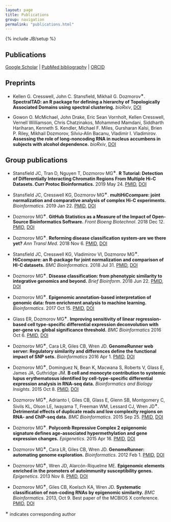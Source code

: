 ```yaml
---
layout: page
title: Publications
group: navigation
permalink: "publications.html"
---
```

{% include JB/setup %}

<script type='text/javascript' src='https://d1bxh8uas1mnw7.cloudfront.net/assets/embed.js'></script>

## Publications

[Google Scholar](http://scholar.google.com/citations?user=soABR8sAAAAJ&hl=en) |
[PubMed bibliography](https://www.ncbi.nlm.nih.gov/myncbi/mikhail.dozmorov.1/bibliography/public/) | 
[ORCID](https://orcid.org/0000-0002-0086-8358) 

## Preprints

-	Kellen G. Cresswell, John C. Stansfield, Mikhail G. Dozmorov<sup>&lowast;</sup>. **SpectralTAD: an R package for defining a hierarchy of Topologically Associated Domains using spectral clustering.** _bioRxiv_, [DOI](https://doi.org/10.1101/549170) <span data-badge-type="4" data-doi="10.1101/549170" data-hide-no-mentions="true" class="altmetric-embed"> </span> 

-	Gowon O. McMichael, John Drake, Eric Sean Vornholt, Kellen Cresswell, Vernell Williamson, Chris Chatzinakos, Mohammed Mamdani, Siddharth Hariharan, Kenneth S. Kendler, Michael F. Miles, Gursharan Kalsi, Brien P. Riley, Mikhail Dozmorov, Silviu-Alin Bacanu, Vladimir I. Vladimirov. **Assessing the role of long-noncoding RNA in nucleus accumbens in subjects with alcohol dependence.** _bioRxiv_, [DOI](https://doi.org/10.1101/583203) <span data-badge-type="4" data-doi="10.1101/583203" data-hide-no-mentions="true" class="altmetric-embed"> </span> 

## Group publications

- Stansfield JC, Tran D, Nguyen T, Dozmorov MG<sup>&lowast;</sup>. **R Tutorial: Detection of Differentially Interacting Chromatin Regions From Multiple Hi-C Datasets. Curr Protoc Bioinformatics.** 2019 May 24. [PMID](http://www.ncbi.nlm.nih.gov/pubmed/31125519), [DOI](https://doi.org/10.1002/cpbi.76) <span data-badge-type="4" data-doi="10.1002/cpbi.76" data-hide-no-mentions="true" class="altmetric-embed"> </span> 

- Stansfield JC, Cresswell KG, Dozmorov MG<sup>&lowast;</sup>. **multiHiCcompare: joint normalization and comparative analysis of complex Hi-C experiments.** _Bioinformatics_. 2019 Jan 22. [PMID](http://www.ncbi.nlm.nih.gov/pubmed/30668639), [DOI](https://doi.org/10.1093/bioinformatics/btz048) <span data-badge-type="4" data-doi="10.1093/bioinformatics/btz048" data-hide-no-mentions="true" class="altmetric-embed"> </span>

- Dozmorov MG<sup>&lowast;</sup>. **GitHub Statistics as a Measure of the Impact of Open-Source Bioinformatics Software.** _Front Bioeng Biotechnol_. 2018 Dec 12. [PMID](http://www.ncbi.nlm.nih.gov/pubmed/30619845), [DOI](https://doi.org/10.3389/fbioe.2018.00198) <span data-badge-type="4" data-doi="10.3389/fbioe.2018.00198" data-hide-no-mentions="true" class="altmetric-embed"> </span> 

- Dozmorov MG<sup>&lowast;</sup>. **Reforming disease classification system-are we there yet?** _Ann Transl Med_. 2018 Nov 6. [PMID](http://www.ncbi.nlm.nih.gov/pubmed/30613605), [DOI](https://doi.org/10.21037/atm.2018.09.36) <span data-badge-type="4" data-doi="10.21037/atm.2018.09.36" data-hide-no-mentions="true" class="altmetric-embed"> </span> 

- Stansfield JC, Cresswell KG, Vladimirov VI, Dozmorov MG<sup>&lowast;</sup>. **HiCcompare: an R-package for joint normalization and comparison of HI-C datasets.** _BMC Bioinformatics_. 2018 Jul 31. [PMID](http://www.ncbi.nlm.nih.gov/pubmed/30064362), [DOI](https://doi.org/10.1186/s12859-018-2288-x) <span data-badge-type="4" data-doi="10.1186/s12859-018-2288-x" data-hide-no-mentions="true" class="altmetric-embed"> </span> 

- Dozmorov MG<sup>&lowast;</sup>. **Disease classification: from phenotypic similarity to integrative genomics and beyond.** _Brief Bioinform_. 2018 Jun 22. [PMID](http://www.ncbi.nlm.nih.gov/pubmed/29939197), [DOI](https://doi.org/10.1093/bib/bby049) <span data-badge-type="4" data-doi="10.1093/bib/bby049" data-hide-no-mentions="true" class="altmetric-embed"> </span> 

- Dozmorov MG<sup>&lowast;</sup>. **Epigenomic annotation-based interpretation of genomic data: from enrichment analysis to machine learning.** _Bioinformatics_. 2017 Oct 15. [PMID](http://www.ncbi.nlm.nih.gov/pubmed/29028263), [DOI](https://doi.org/10.1093/bioinformatics/btx414) <span data-badge-type="4" data-doi="10.1093/bioinformatics/btx414" data-hide-no-mentions="true" class="altmetric-embed"> </span> 

- Glass ER, Dozmorov MG<sup>&lowast;</sup>. **Improving sensitivity of linear regression-based cell type-specific differential expression deconvolution with per-gene vs. global significance threshold.** _BMC Bioinformatics_ 2016 Oct 6. [PMID](http://www.ncbi.nlm.nih.gov/pubmed/27766949), [DOI](https://doi.org/10.1186/s12859-016-1226-z) <span data-badge-type="4" data-doi="10.1186/s12859-016-1226-z" data-hide-no-mentions="true" class="altmetric-embed"> </span> 

- Dozmorov MG<sup>&lowast;</sup>, Cara LR, Giles CB, Wren JD. **GenomeRunner web server: Regulatory similarity and differences define the functional impact of SNP sets.** _Bioinformatics_ 2016 Apr 1. [PMID](http://www.ncbi.nlm.nih.gov/pubmed/27153607), [DOI](https://doi.org/10.1093/bioinformatics/btw169) <span data-badge-type="4" data-doi="10.1093/bioinformatics/btw169" data-hide-no-mentions="true" class="altmetric-embed"> </span> 

- Dozmorov MG<sup>&lowast;</sup>, Dominguez N, Bean K, Macwana S, Roberts V, Glass E, James JA, Guthridge JM. **B cell and monocyte contribution to systemic lupus erythematosus identified by cell-type-specific differential expression analysis in RNA-seq data.** _Bioinformatics and Biology Insights_. 2015 Oct 8. [PMID](http://www.ncbi.nlm.nih.gov/pubmed/26512198), [DOI](https://doi.org/10.4137/BBI.S29470) <span data-badge-type="4" data-doi="10.4137/BBI.S29470" data-hide-no-mentions="true" class="altmetric-embed"> </span> 

- Dozmorov MG<sup>&lowast;</sup>, Adrianto I, Giles CB, Glass E, Glenn SB, Montgomery C, Sivils KL, Olson LE, Iwayama T, Freeman WM, Lessard CJ, Wren JD<sup>&lowast;</sup>. **Detrimental effects of duplicate reads and low complexity regions on RNA- and ChIP-seq data.** _BMC Bioinformatics_. 2015 Sep 25. [PMID](http://www.ncbi.nlm.nih.gov/pubmed/26423047), [DOI](https://doi.org/10.1186/1471-2105-16-S13-S10) <span data-badge-type="4" data-doi="10.1186/1471-2105-16-S13-S10" data-hide-no-mentions="true" class="altmetric-embed"> </span> 

- Dozmorov MG<sup>&lowast;</sup>. **Polycomb Repressive Complex 2 epigenomic signature defines age-associated hypermethylation and gene expression changes.** _Epigenetics_. 2015 Apr 16. [PMID](http://www.ncbi.nlm.nih.gov/pubmed/25880792), [DOI](https://doi.org/10.1080/15592294.2015.1040619) <span data-badge-type="4" data-doi="10.1080/15592294.2015.1040619" data-hide-no-mentions="true" class="altmetric-embed"> </span> 

- Dozmorov MG<sup>&lowast;</sup>, Cara LR, Giles CB, Wren JD. **GenomeRunner: automating genome exploration.** _Bioinformatics_. 2012 Feb 1. [PMID](http://www.ncbi.nlm.nih.gov/pubmed/22155868), [DOI](https://doi.org/10.1093/bioinformatics/btr666) <span data-badge-type="4" data-doi="10.1093/bioinformatics/btr666" data-hide-no-mentions="true" class="altmetric-embed"> </span> 

- Dozmorov MG<sup>&lowast;</sup>, Wren JD, Alarcón-Riquelme ME. **Epigenomic elements enriched in the promoters of autoimmunity susceptibility genes.** _Epigenetics_. 2013 Nov 8. [PMID](http://www.ncbi.nlm.nih.gov/pubmed/24213554), [DOI](https://doi.org/10.4161/epi.27021) <span data-badge-type="4" data-doi="10.4161/epi.27021" data-hide-no-mentions="true" class="altmetric-embed"> </span> 

- Dozmorov MG<sup>&lowast;</sup>, Giles CB, Koelsch KA, Wren JD. **Systematic classification of non-coding RNAs by epigenomic similarity.** _BMC Bioinformatics_. 2013, Oct 9. Best paper of the MCBIOS X conference. [PMID](http://www.ncbi.nlm.nih.gov/pubmed/24267974), [DOI](https://doi.org/10.1186/1471-2105-14-S14-S2) <span data-badge-type="4" data-doi="10.1186/1471-2105-14-S14-S2" data-hide-no-mentions="true" class="altmetric-embed"> </span> 

<!--
## Collaborative publications

16.	Sayyad MR, Puchalapalli M, Vergara NG, Wangensteen SM, Moore M, Mu L, Edwards C, Anderson A, Kall S, Sullivan M, Dozmorov M, Singh J, Idowu MO, Koblinski JE. Syndecan-1 facilitates breast cancer metastasis to the brain. Breast Cancer Res Treat. 2019 Jul 20. PMID: 31327090.

17.	Buchta Rosean C, Bostic RR, Ferey JCM, Feng TY, Azar FN, Tung KS, Dozmorov MG, Smirnova E, Bos PD, Rutkowski MR. Pre-existing commensal dysbiosis is a host-intrinsic regulator of tissue inflammation and tumor cell dissemination in hormone receptor-positive breast cancer. Cancer Res. 2019 May 7, PMID: 31064848.

18.	Yu X, Azzo A, Bilinovich SM, Li X, Dozmorov M, Kurita R, Nakamura Y, Williams DC Jr, Ginder GD. Disruption of the MBD2-NuRD complex but not MBD3-NuRD induces high level HbF expression in human erythroid cells. Haematologica. 2019 Apr 19, PMID: 31004025

19.	Alzubi MA, Turner TH, Olex AL, Sohal SS, Tobin NP, Recio SG, Bergh J, Hatschek T, Parker JS, Sartorius CA, Perou CM, Dozmorov MG, Harrell JC. Separation of breast cancer and organ microenvironment transcriptomes in metastases. Breast Cancer Res. 2019 Mar 6, PMID: 30841919

20.	R Menon V, Ananthapadmanabhan V, Swanson S, Saini S, Sesay F, Yakovlev V, Florens L, DeCaprio JA, P Washburn M, Dozmorov M, Litovchick L. DYRK1A regulates the recruitment of 53BP1 to the sites of DNA damage in part through interaction with RNF169. Cell Cycle. 2019 Feb 17, PMID: 30773093

21.	Reimers MA, Craver C, Dozmorov M, Bacanu SA, Kendler KS. The Coherence Problem: Finding Meaning in GWAS Complexity. Behav Genet. 2018 Nov 16, PMID: 30446889.

22.	Towner RA, Smith N, Saunders D, Brown CA, Cai X, Ziegler J, Mallory S, Dozmorov MG, Coutinho De Souza P, Wiley G, Kim K, Kang S, Kong DS, Kim YT, Fung KM, Wren JD, Battiste J. OKN-007 Increases temozolomide (TMZ) Sensitivity and Suppresses TMZ-Resistant Glioblastoma (GBM) Tumor Growth. Transl Oncol. 2018 Nov 20, PMID: 30468988.

23.	Iness AN, Felthousen J, Ananthapadmanabhan V, Sesay F, Saini S, Guiley KZ, Rubin SM, Dozmorov M, Litovchick L. The cell cycle regulatory DREAM complex is disrupted by high expression of oncogenic B-Myb. Oncogene. 2018 Sep 11, PMID: 30206359. 

24.	Mazzini GS, Khoraki J, Dozmorov M, Browning MG, Wijesinghe D, Wolfe L, Gurski RR, Campos GM. Concomitant PPARα and FXR Activation as a Putative Mechanism of NASH Improvement after Gastric Bypass Surgery: a GEO Datasets Analysis. J Gastrointest Surg. 2018 Sep 11. PMID: 30206765.

25.	Robertson CL, Mendoza RG, Jariwala N, Dozmorov M, Mukhopadhyay ND, Subler MA, Windle JJ, Lai Z, Fisher PB, Ghosh S, Sarkar D. Astrocyte Elevated Gene-1 Regulates Macrophage Activation in Hepatocellular Carcinogenesis. Cancer Res. 2018 Sep 4, PMID: 30181179. 

26.	Wu W, Wang X, Zhang W, Tian L, Booth JL, Duggan ES, More S, Liu L, Dozmorov M, Metcalf JP. RIG-I Signaling via MAVS Is Dispensable for Survival in Lethal Influenza Infection In Vivo. Mediators Inflamm. 2018 Nov 8, PMID: 30532653.

27.	de la Fuente Revenga M, Ibi D, Saunders JM, Cuddy T, Ijaz MK, Toneatti R, Kurita M, Holloway T, Shen L, Seto J, Dozmorov MG, González-Maeso J. HDAC2-dependent Antipsychotic-like Effects of Chronic Treatment with the HDAC Inhibitor SAHA in Mice. Neuroscience. 2018 Jul 17. PMID: 30025863

28.	Martínez-Bueno M, Oparina N, Dozmorov MG, Marion MC, Comeau ME, Gilkeson G, Kamen D, Weisman M, Salmon J, McCune JW, Harley JB, Kimberly R, James JA, Merrill J, Montgomery C, Langefeld CD, Alarcón-Riquelme ME. Trans-Ethnic Mapping of BANK1 Identifies Two Independent SLE-Risk Linkage Groups Enriched for Co-Transcriptional Splicing Marks. Int J Mol Sci. 2018 Aug 8. PubMed PMID: 30096841.

29.	Booth JL, Duggan ES, Patel VI, Wu W, Burian DM, Hutchings DC, White VL, Coggeshall KM, Dozmorov MG, Metcalf JP. Gene expression profiling of primary human type I alveolar epithelial cells exposed to Bacillus anthracis spores reveals induction of neutrophil and monocyte chemokines. Microb Pathog. 2018 Apr 25. PMID: 29704667

30.	Turner TH, Alzubi MA, Sohal SS, Olex AL, Dozmorov MG, Harrell JC. Characterizing the efficacy of cancer therapeutics in patient-derived xenograft models of metastatic breast cancer. Breast Cancer Res Treat. 2018 Mar 12. PMID: 29532339

31.	Lochmann TL, Powell KM, Ham J, Floros KV, Heisey DAR, Kurupi RIJ, Calbert ML, Ghotra MS, Greninger P, Dozmorov M, Gowda M, Souers AJ, Reynolds CP, Benes CH, Faber AC. Targeted inhibition of histone H3K27 demethylation is effective in high-risk neuroblastoma. Sci Transl Med. 2018 May 16. PMID: 29769286 

32.	Dozmorov MG, Bilbo SD, Kollins SH, Zucker N, Do EK, Schechter JC, Zhang JJ, Murphy SK, Hoyo C, Fuemmeler BF. Associations between maternal cytokine levels during gestation and measures of child cognitive abilities and executive functioning. Brain Behav Immun. 2018 Mar 26. PMID: 29588230.

33.	Floros KV, Lochmann TL, Hu B, Monterrubio C, Hughes MT, Wells JD, Bernadó Morales C, Ghotra MS, Costa C, Souers AJ, Boikos SA, Leverson JD, Tan M, Serra V, Koblinski JE, Arribas J, Prat A, Paré L, Miller TW, Dozmorov MG, Harada H, Windle BE, Scaltriti M, Faber AC. Coamplification of miR-4728 protects HER2-amplified breast cancers from targeted therapy. Proc Natl Acad Sci U S A. 2018 Feb 23. PMID: 29476008

34.	Song KA, Niederst MJ, Lochmann TL, Hata AN, Kitai H, Ham J, Floros KV, Hicks MA, Hu H, Mulvey HE, Drier Y, Heisey DAR, Hughes MT, Patel NU, Lockerman EL, Garcia A, Gillepsie S, Archibald HL, Gomez-Caraballo M, Nulton TJ, Windle BE, Piotrowska Z, Sahingur SE, Taylor SM, Dozmorov M, Sequist LV, Bernstein B, Ebi H, Engelman JA, Faber AC. Epithelial-to-Mesenchymal Transition Antagonizes Response to Targeted Therapies in Lung Cancer by Suppressing BIM. Clin Cancer Res. 2018 Jan 1. PMID: 29051323

35.	Wren JD, Dozmorov MG, Toby I, Nanduri B, Homayouni R, Manda P, Thakkar S. Proceedings of the 2017 MidSouth Computational Biology and Bioinformatics Society (MCBIOS) Conference. BMC Bioinformatics. 2017 Dec 28. PMID: 29297277

36.	Masser DR, Hadad N, Porter HL, Mangold CA, Unnikrishnan A, Ford MM, Giles CB, Georgescu C, Dozmorov MG, Wren JD, Richardson A, Stanford DR, Freeman WM. "Sexually divergent DNA methylation patterns with hippocampal aging." Aging Cell. 2017 Sep 25. PMID: 28948711.

37.	Sai Vineela Bontha, Ricardo Gehrau, Sihee L. Suh, Catherine I. Dumur, Mikhail Dozmorov, Kellie J. Archer, Daniel G. Maluf, Lorenzo Gallon, Valeria R. Mas. "Effects of DNA Methylation on Progression to Interstitial Fibrosis and Tubular Atrophy in Renal Allograft Biopsies: A Multi-omics Approach."  American Journal of Transplantation, 2017 May 28. PMID: 28556588

38.	Liu Y, Walavalkar NM, Dozmorov MG, Rich SS, Civelek M, Guertin MJ. "Identification of breast cancer associated variants that modulate transcription factor binding." PLoS Genet. 2017 Sep 28. PMID: 28957321.

39.	Srivastava J, Robertson CL, Ebeid K, Dozmorov M, Rajasekaran D, Mendoza R, Siddiq A, Akiel MA, Jariwala N, Shen XN, Windle JJ, Subler MA, Mukhopadhyay ND, Giashuddin S, Ghosh S, Lai Z, Chen Y, Fisher PB, Salem AK, Sanyal AJ, Sarkar D. "A novel role of astrocyte elevated gene-1 (AEG-1) in regulating nonalcoholic steatohepatitis (NASH)." Hepatology. 2017 Jun 30. PMID: 28437865

40.	Hylemon PB, Takabe K, Dozmorov M, Nagahashi M, Zhou H. Bile acids as global regulators of hepatic nutrient metabolism. Liver Res. 2017 Jun 1. PMID: 29123941

41.	Dozmorov MG, Coit P, Maksimowicz-McKinnon K, Sawalha AH. "Age-associated DNA methylation changes in naive CD4+ T cells suggest an evolving autoimmune epigenotype in aging T cells." Epigenomics. 2017. PMID: 28322571

42.	Dumancas, GG, Adrianto I, Bello G, Dozmorov M. "Current Developments in Machine Learning Techniques in Biological Data Mining." Bioinformatics and Biology Insights. 2017. PMID: 28469415

43.	Nulton TJ, Olex AL, Dozmorov M, Morgan IM, Windle B. "Analysis of the cancer genome atlas sequencing data reveals novel properties of the human papillomavirus 16 genome in head and neck squamous cell carcinoma." Oncotarget. 2017. PMID: 28187443 

44.	Ramanathan R, Olex AL, Dozmorov M, Bear HD, Fernandez LJ, Takabe K. "Angiopoietin pathway gene expression associated with poor breast cancer survival." Breast Cancer Res Treat. 2017. PMID: 28062977

45.	Patel VI, Booth JL, Duggan ES, Cate S, White VL, Hutchings D, Kovats S, Burian DM, Dozmorov M, Metcalf JP. “Transcriptional Classification and Functional Characterization of Human Airway Macrophage and Dendritic Cell Subsets.” J Immunol. 2017. PMID: 28031342

46.	Kronfol MM, Dozmorov MG, Huang R, Slattum PW, McClay JL. The role of epigenomics in personalized medicine. Expert Rev Precis Med Drug Dev. 2017. PMID: 29276780

47.	Ward JM, Ratliff ML, Dozmorov MG, Wiley G, Guthridge JM, Gaffney PM, James JA, Webb CF. Expression and methylation data from SLE patient and healthy control blood samples subdivided with respect to ARID3a levels. Data Brief. 2016 Aug 31. PMID: 27656675

48.	Ward JM, Ratliff ML, Templeton TD, Dozmorov MG, Wiley G, Guthridge JM, Gaffney PM, James JA, Webb CF "Human effector B lymphocytes express ARID3a and secrete interferon alpha Journal of Autoimmunity" J Autoimmun. 2016 Aug 10. PMID: 27522115

49.	Wren JD, Toby I, Hong H, Nanduri B, Kaundal R, Dozmorov MG, Thakkar S. "Proceedings of the 2016 MidSouth Computational Biology and Bioinformatics Society (MCBIOS) Conference." BMC Bioinformatics. 2016. PMID: 27766933

50.	Coit P, Dozmorov MG*, Merrill JT, McCune J, Maksimowicz-McKinnon K, Wren JD, Sawalha AH. “Epigenetic reprogramming in naïve CD4+ T cells favors T cell activation and non-Th1 effector T cell immune response as an early event in lupus flares”. Arthritis & Rheumatology 2016 Apr 25. PMID: 27111767. * Co-first author

51.	Kushwaha G, Dozmorov MG, Wren JD, Qui J, Shi H, Xu D “Hypomethylation Coordinates Antagonistically with Hypermethylation in Cancer Development: A Case Study of Leukemia”. Hum Genomics. 2016 Jul 25. PMID: 27461342

52.	van den Oord EJ, Clark SL, Xie LY, Shabalin AA, Dozmorov MG, Kumar G, Swedish Schizophrenia Consortium, Vladimirov VI, Magnusson PKE, Aberg KA. “A whole methylome CpG-SNP association study of psychosis in blood and brain tissue”. Schizophrenia Bulletin. 2015 Dec 9. PMID: 26656881

53.	Rajasekaran D, Jariwala N, Gredler R, Robertson CL, Akiel AM, Dozmorov M, Fisher PB, Sarkar D. “Staphylococcal nuclease and tudor domain containing 1 (SND1) promotes hepatocarcinogenesis by inhibiting monoglyceride lipase (MGLL)”. J Biol Chem. 2016 Mar 20. PMID: 26997225

54.	Wright ML, Dozmorov MG, Wolen AR, Jackson-Cook C, Starkweather AR, Lyon DE, York TP “Establishing an analytic pipeline for genome-wide DNA methylation”. Clinical Epigenetics 2016 Apr 26. PMID: 27127542

55.	Sun C, Molineros JE, Looger LL, Zhou XJ, Kim K, Okada Y, Ma J, Qi YY, Kim-Howard X, Motghare P, Bhattarai K, Adler A, Bang SY, Lee HS, Kim TH, Kang YM, Suh CH, Chung WT, Park YB, Choe JY, Shim SC, Kochi Y, Suzuki A, Kubo M, Sumida T, Yamamoto K, Lee SS, Kim YJ, Han BG, Dozmorov M, Kaufman KM, Wren JD, Harley JB, Shen N, Chua KH, Zhang H, Bae SC, Nath SK. “High-density genotyping of immune-related loci identifies new SLE risk variants in individuals with Asian ancestry”. Nat Genet. 2016 Jan 25. PMID: 26808113

56.	Ham J, Costa C, Sano R, Lochmann TL, Sennott EM, Patel NU, Dastur A, Gomez-Caraballo M, Krytska K, Hata AN, Floros KV, Hughes MT, Jakubik CT, Heisey DA, Ferrell JT, Bristol ML, March RJ, Yates C, Hicks MA, Nakajima W, Gowda M, Windle BE, Dozmorov MG, Garnett MJ, McDermott U, Harada H, Taylor SM, Morgan IM, Benes CH, Engelman JA, Mossé YP, Faber AC. “Exploitation of the Apoptosis-Primed State of MYCN-Amplified Neuroblastoma to Develop a Potent and Specific Targeted Therapy Combination”. Cancer Cell. 2016 Feb 8. PMID: 26859456

57.	Sawalha AH, Dozmorov MG. “Epigenomic functional characterization of genetic susceptibility variants in systemic vasculitis”. J Autoimmun. 2015 Oct 19. PMID: 26492816

58.	McClay JL, Shabalin AA, Dozmorov MG, Adkins DE, Kumar G, Nerella S, Clark SL, Bergen SE, Hultman CM, Magnusson PKE, Sullivan PF, Aberg KA, van den Oord EJ. “High density methylation QTL analysis in human blood via next-generation sequencing of the methylated genomic DNA fraction”. Genome Biology. 2015 Dec 23. PMID: 26699738

59.	Wren JD, Thakkar S, Homayouni R, Johann DJ, Dozmorov MG. “Proceedings of the 2015 MidSouth Computational Biology and Bioinformatics Society (MCBIOS) Conference”. BMC Bioinformatics. 2015 Sep 25. PMID: 26424691

60.	Iwayama T., Steele C., Yao L., Dozmorov MG., Karamichos D., Wren JD., Olson LE. “PDGFR signaling drives adipose tissue fibrosis by targeting progenitor cell plasticity”. Genes Dev. 2015 Jun 1. PMID: 26019175

61.	Tulunay A, Dozmorov MG, Ture-Ozdemir F, Yilmaz V, Eksioglu-Demiralp E, Alibaz-Oner F, Ozen G, Wren JD, Saruhan-Direskeneli G, Sawalha AH, Direskeneli H. Activation of the JAK/STAT pathway in Behcet's disease. Genes and immunity. 2015. PMID: 25410656

62.	Tulunay A, Dozmorov MG, Ture-Ozdemir F, Yilmaz V, Eksioglu-Demiralp E, Alibaz-Oner F, Ozen G, Wren JD, Saruhan-Direskeneli G, Sawalha AH, Direskeneli H. “Activation of the JAK/STAT pathway in Behcet's disease”. Genes Immun. 2014 Nov 20. PMID: 25410656

63.	Wren JD, Dozmorov MG, Burian D, Perkins A, Zhang C, Hoyt P, Kaundal R. "Proceedings of the 2014 MidSouth Computational Biology and Bioinformatics Society (MCBIOS) Conference." BMC Bioinformatics. 2014. PMID: 25350879

64.	Dozmorov MG, Yang Q, Wu W, Wren J, Suhail MM, Woolley CL, Young DG, Fung KM, Lin HK. “Differential effects of selective frankincense (Ru Xiang) essential oil versus non-selective sandalwood (Tan Xiang) essential oil on cultured bladder cancer cells: a microarray and bioinformatics study”. Chin Med. 2014 Jul 2. PMID: 25006348 

65.	Lessard CJ, Li H, Adrianto I, Ice JA, Rasmussen A, Grundahl KM, Kelly JA, Dozmorov MG, Miceli-Richard C, Bowman S, Lester S, Eriksson P, Eloranta ML, Brun JG, Gøransson LG, Harboe E, Guthridge JM, Kaufman KM, Kvarnström M, Jazebi H, Graham DS, Grandits ME, Nazmul-Hossain AN, Patel K, Adler AJ, Maier-Moore JS, Farris AD, Brennan MT, Lessard JA, Chodosh J, Gopalakrishnan R, Hefner KS, Houston GD, Huang AJ, Hughes PJ, Lewis DM, Radfar L, Rohrer MD, Stone DU, Wren JD, Vyse TJ, Gaffney PM, James JA, Omdal R, Wahren-Herlenius M, Illei GG, Witte T, Jonsson R, Rischmueller M, Rönnblom L, Nordmark G, Ng WF; for UK Primary Sjögren's Syndrome Registry, Mariette X, Anaya JM, Rhodus NL, Segal BM, Scofield RH, Montgomery CG, Harley JB, Sivils KL. “Variants at multiple loci implicated in both innate and adaptive immune responses are associated with Sjögren's syndrome”. Nat Genet. 2013 Oct 6. PMID: 24097067

66.	Wren JD, Dozmorov MG, Burian D, Kaundal R, Perkins A, Perkins E, Kupfer DM, Springer GK. Proceedings of the 2013 MidSouth Computational Biology and Bioinformatics Society (MCBIOS) Conference. BMC Bioinformatics. 2013 Oct 9. PMID: 24267415

67.	Giles CB, Girija-Devi R, Dozmorov MG, Wren JD. “mirCoX: A database of miRNA-mRNA expression correlations derived from RNA-seq meta-analysis”. BMC Bioinformatics. 2013, Oct 9. PMID: 24267917

68.	Wan X, Sato H, Miyaji H, McDaniel JM, Wang Y, Kaneko E, Gibson B, Mehta JP, Dozmorov M, Miller LP, Goodman J, Sun Z, Xia L. “Fucosyltransferase VII improves the function of selectin ligands on cord blood hematopoietic stem cells”. Glycobiology. 2013 Jul 29. PMID: 23899669

69.	Coit P, Jeffries M, Altorok N, Dozmorov MG, Koelsch KA, Wren JD, Merrill JT, McCune WJ, Sawalha AH. “Genome-wide DNA methylation study suggests epigenetic accessibility and transcriptional poising of interferon-regulated genes in naïve CD4+ T cells from lupus patients”. J Autoimmun. 2013 Apr 24. PMID: 23623029

70.	Hurst RE, Hauser PJ, Kyker KD, Heinlen JE, Hodde JP, Hiles MC, Kosanke SD, Dozmorov M, Ihnat MA. “Suppression and Activation of the Malignant Phenotype by Extracellular Matrix in Xenograft Models of Bladder Cancer: A Model for Tumor Cell "Dormancy". PLoS One. 2013 May 24. PMID: 23717563

71.	Koelsch KA, Webb R, Jeffries M, Dozmorov MG, Frank MB, Guthridge JM, James JA, Wren JD, Sawalha AH. “Functional characterization of the MECP2/IRAK1 lupus risk haplotype in human T cells and a human MECP2 transgenic mouse”. J Autoimmun. 2013 Mar 14. PMID: 23428850

72.	Wren JD, Dozmorov MG, Burian D, Kaundal R, Bridges S, Kupfer DM. “Proceedings of the 2012 MidSouth Computational Biology and Bioinformatics Society (MCBIOS) conference”. BMC Bioinformatics. 2012, Sept 11. PMID: 23046182

73.	Delgado-Vega AM*, Dozmorov MG*, Quirós MB, Wu YY, Martínez-García B, Kozyrev SV,Frostegård J, Truedsson L, de Ramón E, González-Escribano MF, Ortego-Centeno N,Pons-Estel BA, D'Alfonso S, Sebastiani GD, Witte T, Lauwerys BR, Endreffy E,Kovács L, Vasconcelos C, da Silva BM, Wren JD, Martin J, Castillejo-López C, Alarcón-Riquelme ME. “Fine mapping and conditional analysis identify a new mutation in the autoimmunity susceptibility gene BLK that leads to reduced half-life of the BLK protein”. Ann Rheum Dis. 2012 jul 7. PMID: 22696686.  *Co-first author

74.	Sahoo K, Dozmorov MG, Anant S, Awasthi V. “The curcuminoid CLEFMA selectively induces cell death in H441 lung adenocarcinoma cells via oxidative stress”. Invest New Drugs. 2012 Apr 12. PMID: 21181232

75.	Wren JD, Kupfer DM, Perkins EJ, Bridges S, Winters-Hilt S, Dozmorov MG, Braga-Neto U. “Proceedings of the 2011 MidSouth Computational Biology and Bioinformatics Society (MCBIOS) conference”. BMC Bioinformatics. 2011 Oct 18. PMID: 22165918 

76.	Dozmorov MG, Wren JD. “High-throughput processing and normalization of one-color microarrays for transcriptional meta-analyses”. BMC Bioinformatics. 2011 Oct 18. PMID: 22166002

77.	Dozmorov MG, Giles CB, Wren JD. “Predicting gene ontology from a global meta-analysis of 1-color microarray experiments”. BMC Bioinformatics. 2011 Oct 18. PMID: 22166114

78.	Jeffries MA, Dozmorov M, Tang Y, Merrill JT, Wren JD, Sawalha AH. “Genome-wide DNA methylation patterns in CD4+ T cells from patients with systemic lupus erythematosus”. Epigenetics. 2011 May 6. PMID: 21436623

79.	Dozmorov M, Stone R 2nd, Clifford JL, Sabichi AL, Engles CD, Hauser PJ, Culkin DJ, Hurst RE. “System level changes in gene expression in maturing bladder mucosa”. J Urol. 2011. PMID: 21421225

80.	Dozmorov MG, Azzarello JT, Wren JD, Fung KM, Yang Q, Davis JS, Hurst RE, Culkin DJ, Penning TM, Lin HK. “Elevated AKR1C3 expression promotes prostate cancer cell survival and prostate cell-mediated endothelial cell tube formation:  implications for prostate cancer progression”. BMC Cancer. 2010 Dec 6. PMID: 21134280

81.	Dozmorov MG, Guthridge JM, Hurst RE, Dozmorov IM. “A comprehensive and universal method for assessing the performance of differential gene expression analyses”. PLoS One. 2010 Sep 9. PMID: 20844739

82.	Dozmorov M, Wu W, Chakrabarty K, Booth JL, Hurst RE, Coggeshall KM, Metcalf JP. “Gene expression profiling of human alveolar macrophages infected by B. anthracis spores demonstrates TNF-alpha and NF-kappab are key components of the innate immune response to the pathogen”. BMC Infect Dis. 2009 Sep 10. PMID: 19744333

83.	Dozmorov MG, Hurst RE, Culkin DJ, Kropp BP, Frank MB, Osban J, Penning TM, Lin HK. ”Unique patterns of molecular profiling between human prostate cancer LNCaP and PC-3 cells”. Prostate. 2009 Jul 1. PMID: 19343732

84.	Abbas AK, Dozmorov M, Li R, Huang FS, Hellberg F, Danielson J, Tian Y, Ekström J, Sandberg M, Wigström H. “Persistent LTP without triggered protein synthesis”. Neurosci Res. 2009 Jan 11. PMID: 19013486.

85.	Dozmorov MG, Kyker KD, Hauser PJ, Saban R, Buethe DD, Dozmorov I, Centola MB, Culkin DJ, Hurst RE. “From microarray to biology: an integrated experimental, statistical and in silico analysis of how the extracellular matrix modulates the phenotype of cancer cells”. BMC Bioinformatics. 2008 Aug 12. PMID: 18793468

86.	Dozmorov MG., Yang Q, Matwalli A, Hurst RE, Culkin DJ, Kropp BP, Lin HK. “5alpha-androstane-3alpha,17beta-diol selectively activates the canonical PI3K/AKT pathway: a bioinformatics-based evidence for androgen-activated cytoplasmic signaling”. Genomic Med. 2007. PMID: 18923939

87.	Hauser PJ, Dozmorov MG, Bane BL, Slobodov G, Culkin DJ, Hurst RE. “Abnormal expression of differentiation related proteins and proteoglycan core proteins in the urothelium of patients with interstitial cystitis”. J Urol. 2008 Feb. PMID: 18082196

88.	Dozmorov MG, Kyker KD, Saban R, Shankar N, Baghdayan AS, Centola MB, Hurst RE. “Systems biology approach for mapping the response of human urothelial cells to infection by Enterococcus faecalis”. BMC Bioinformatics. 2007 Nov 1. PMID: 18047719

89.	Dozmorov MG, Kropp BP, Hurst RE, Cheng EY, Lin HK. ”Differentially expressed gene networks in cultured smooth muscle cells from normal and neuropathic bladder”. J Smooth Muscle Res. 2007 Apr. PMID: 17598958

90.	Hurst RE, Kyker KD, Dozmorov MG, Takemori N, Singh A, Matsumoto H, Saban R, Betgovargez E, Simonian MH. “Proteome-level display by 2-dimensional chromatography of extracellular matrix-dependent modulation of the phenotype of bladder cancer cells”. Proteome Sci. 2006 Jun 2. PMID: 16749926

91.	Dozmorov MG, Li R, Abbas AK, Hellberg F, Farre C, Huang FS, Jilderos B, Wigström H. “Contribution of AMPA and NMDA receptors to early and late phases of LTP in hippocampal slices”. Neurosci Res. 2006 Jun. PMID: 16678928

92.	Dozmorov MG, Kyker KD, Saban R, Knowlton N, Dozmorov I, Centola MB, Hurst RE. “Analysis of the interaction of extracellular matrix and phenotype of bladder cancer cells”. BMC Cancer. 2006 Jan 13. PMID: 16412233

93.	Dozmorov M, Li R, Xu HP, Jilderos B, Wigström H. “Slowly developing depression of N-methyl-D-aspartate receptor mediated responses in young rat hippocampi”. BMC Neurosci. 2004 Aug 3. PMID: 15285786

94.	Li R, Dozmorov MG, Hellberg F, Tian Y, Jilderos B, Wigström H. “Characterization of NMDA induced depression in rat hippocampus: involvement of AMPA and NMDA receptors”. Neurosci Lett. 2004 Mar 4. PMID: 15036581

95.	Dozmorov M, Niu YP, Xu HP, Xiao MY, Li R, Sandberg M, Wigström H. “Active decay of composite excitatory postsynaptic potentials in hippocampal slices from young rats”. Brain Res. 2003 May 23. PMID: 12729952

96.	Xiao MY, Niu YP, Dozmorov MG, Wigström H. “Comparing fluctuations of synaptic responses mediated via AMPA and NMDA receptor channels--implications for synaptic plasticity”. Biosystems. 2001 Sep. PMID: 11595318
-->

<sup>&lowast;</sup> indicates corresponding author

<!--
<sup>&dagger;</sup> indicates equal contribution   
-->